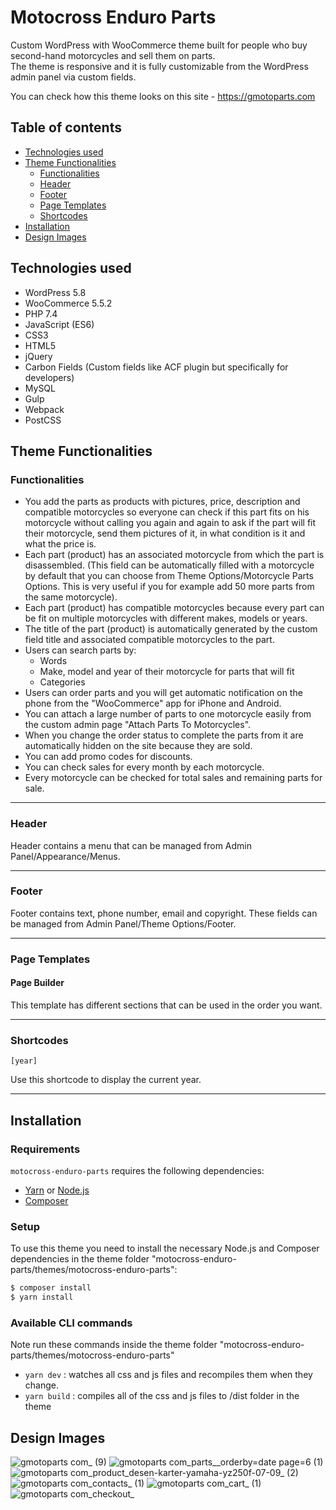 # Motocross Enduro Parts

Custom WordPress with WooCommerce theme built for people who buy second-hand motorcycles and sell them on parts.\
The theme is responsive and it is fully customizable from the WordPress admin panel via custom fields.

You can check how this theme looks on this site - https://gmotoparts.com

## Table of contents
- [Technologies used](#technologies-used)
- [Theme Functionalities](#theme-functionalities)
  - [Functionalities](#functionalities)
  - [Header](#header) 
  - [Footer](#footer)
  - [Page Templates](#page-templates)
  - [Shortcodes](#shortcodes)
- [Installation](#installation)
- [Design Images](#design-images)

## Technologies used
- WordPress 5.8
- WooCommerce 5.5.2
- PHP 7.4
- JavaScript (ES6)
- CSS3
- HTML5
- jQuery
- Carbon Fields (Custom fields like ACF plugin but specifically for developers)
- MySQL
- Gulp
- Webpack
- PostCSS

## Theme Functionalities

### Functionalities
  - You add the parts as products with pictures, price, description and compatible motorcycles so everyone can check if this part fits on his motorcycle without calling you again and again to ask if the part will fit their motorcycle, send them pictures of it, in what condition is it and what the price is.
  - Each part (product) has an associated motorcycle from which the part is disassembled. (This field can be automatically filled with a motorcycle by default that you can choose from Theme Options/Motorcycle Parts Options. This is very useful if you for example add 50 more parts from the same motorcycle).
  - Each part (product) has compatible motorcycles because every part can be fit on multiple motorcycles with different makes, models or years.
  - The title of the part (product) is automatically generated by the custom field title and associated compatible motorcycles to the part.
  - Users can search parts by:
    - Words
    - Make, model and year of their motorcycle for parts that will fit
    - Categories
  - Users can order parts and you will get automatic notification on the phone from the "WooCommerce" app for iPhone and Android.
  - You can attach a large number of parts to one motorcycle easily from the custom admin page "Attach Parts To Motorcycles".
  - When you change the order status to complete the parts from it are automatically hidden on the site because they are sold.
  - You can add promo codes for discounts.
  - You can check sales for every month by each motorcycle.
  - Every motorcycle can be checked for total sales and remaining parts for sale.

---------------------

### Header
Header contains a menu that can be managed from Admin Panel/Appearance/Menus.

---------------------

### Footer
Footer contains text, phone number, email and copyright. These fields can be managed from Admin Panel/Theme Options/Footer.

---------------------

### Page Templates

#### Page Builder

This template has different sections that can be used in the order you want.

---------------------

### Shortcodes

`[year]`

Use this shortcode to display the current year.

---------------------

## Installation

### Requirements

`motocross-enduro-parts` requires the following dependencies:

- [Yarn](https://yarnpkg.com/) or [Node.js](https://nodejs.org/)
- [Composer](https://getcomposer.org/)

### Setup

To use this theme you need to install the necessary Node.js and Composer dependencies in the theme folder "motocross-enduro-parts/themes/motocross-enduro-parts":

```sh
$ composer install
$ yarn install
```

### Available CLI commands

Note run these commands inside the theme folder "motocross-enduro-parts/themes/motocross-enduro-parts"

- `yarn dev` : watches all css and js files and recompiles them when they change.
- `yarn build` : compiles all of the css and js files to /dist folder in the theme

## Design Images

![gmotoparts com_ (9)](https://user-images.githubusercontent.com/22518317/129566105-d264a123-e12c-43bb-a63d-97a4468a30f4.png)
![gmotoparts com_parts__orderby=date page=6 (1)](https://user-images.githubusercontent.com/22518317/129566134-55e0fa0f-fcc8-420b-84e3-ee59ee9b6955.png)
![gmotoparts com_product_desen-karter-yamaha-yz250f-07-09_ (2)](https://user-images.githubusercontent.com/22518317/129569109-d40bdd7f-f9ce-4bac-9c76-8a7d461d99ac.png)
![gmotoparts com_contacts_ (1)](https://user-images.githubusercontent.com/22518317/129566140-ceec2f36-9bd8-48b8-ab9d-fda962d422ec.png)
![gmotoparts com_cart_ (1)](https://user-images.githubusercontent.com/22518317/129566144-8572f2dc-37c4-44ce-bbf2-8d19975b6044.png)
![gmotoparts com_checkout_](https://user-images.githubusercontent.com/22518317/129566152-df8bf51f-34a2-4f10-9664-315f3e968220.png)

